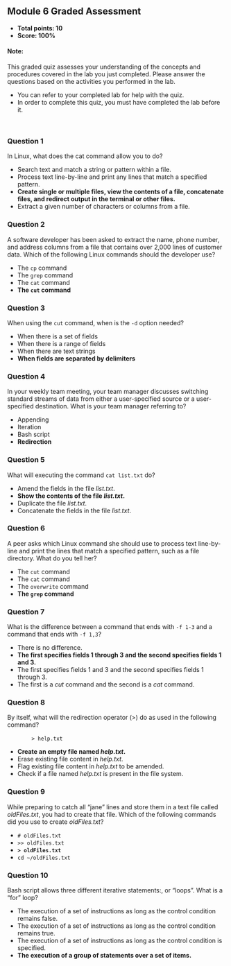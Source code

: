 ## Module 6 Graded Assessment
* **Total points: 10**
* **Score: 100%**

#### Note:
This graded quiz assesses your understanding of the concepts and procedures covered in the lab you just completed. Please answer the questions based on the activities you performed in the lab.

- You can refer to your completed lab for help with the quiz.
- In order to complete this quiz, you must have completed the lab before it.

<br>

### Question 1

In Linux, what does the cat command allow you to do?

- Search text and match a string or pattern within a file. 
- Process text line-by-line and print any lines that match a specified pattern.
- **Create single or multiple files, view the contents of a file, concatenate files, and redirect output in the terminal or other files.**
- Extract a given number of characters or columns from a file.

### Question 2

A software developer has been asked to extract the name, phone number, and address columns from a file that contains over 2,000 lines of customer data. Which of the following Linux commands should the developer use?


- The `cp` command
- The `grep` command
- The `cat` command
- **The `cut` command**

### Question 3

When using the `cut` command, when is the `-d` option needed?

- When there is a set of fields 
- When there is a range of fields 
- When there are text strings 
- **When fields are separated by delimiters**

### Question 4

In your weekly team meeting, your team manager discusses switching standard streams of data from either a user-specified source or a user-specified destination. What is your team manager referring to? 

- Appending
- Iteration
- Bash script
- **Redirection**

### Question 5

What will executing the command `cat list.txt` do?

- Amend the fields in the file _list.txt_.
- **Show the contents of the file _list.txt_.**
- Duplicate the file _list.txt_.
- Concatenate the fields in the file _list.txt_.

### Question 6

A peer asks which Linux command she should use to process text line-by-line and print the lines that match a specified pattern, such as a file directory. What do you tell her?

- The `cut` command
- The `cat` command
- The `overwrite` command
- **The `grep` command**

### Question 7

What is the difference between a command that ends with `-f 1-3` and a command that ends with `-f 1,3`?

- There is no difference.
- **The first specifies fields 1 through 3 and the second specifies fields 1 and 3.**
- The first specifies fields 1 and 3 and the second specifies fields 1 through 3.
- The first is a _cut_ command and the second is a _cat_ command.

### Question 8

By itself, what will the redirection operator (>) do as used in the following command?

&emsp;&emsp;&emsp;&emsp;`> help.txt`

- **Create an empty file named _help.txt_.**
- Erase existing file content in _help.txt_.
- Flag existing file content in _help.txt_ to be amended.
- Check if a file named _help.txt_ is present in the file system.

### Question 9

While preparing to catch all “jane” lines and store them in a text file called _oldFiles.txt_, you had to create that file. Which of the following commands did you use to create _oldFiles.txt_? 

- `# oldFiles.txt`
- `>> oldFiles.txt`
- **`> oldFiles.txt`**
- `cd ~/oldFiles.txt`

### Question 10

Bash script allows three different iterative statements:, or “loops”. What is a “for” loop?

- The execution of a set of instructions as long as the control condition remains false.
- The execution of a set of instructions as long as the control condition remains true.
- The execution of a set of instructions as long as the control condition is specified.
- **The execution of a group of statements over a set of items.**
